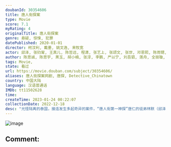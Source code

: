 ```yaml
---
doubanId: 30354606
title: 唐人街探案
type: Movie
score: 7.1
myRating: 4
originalTitle: 唐人街探案
genre: 悬疑, 惊悚, 犯罪
datePublished: 2020-01-01
director: 柯汶利, 戴墨, 姚文逸, 来牧宽
actor: 邱泽, 张钧甯, 王真儿, 陈哲远, 程潇, 张艺上, 张颂文, 张世, 邓恩熙, 陈雨锶, 马伯骞, 李明轩, 崔雨鑫, 高叶, 黄恺杰, 戴墨, 马浴柯, 张国柱, 张睿家, 黄健玮, 施名帅, 高英轩, 丁春诚, 王可元, 叶熙祺, 索朗美淇, 谢闻轩, 汪飏, 张经伟, 田宜峰, 王宝强, 刘昊然, 肖央, 尚语贤, 胡连馨, 李朝平, 赵欣, 陈芊桦
author: 陈思诚, 陈思宇, 黑玉, 胡小楠, 张淳, 李鹏, 严以宁, 刘吾驷, 莲舟, 全丽璇, 徐子豪, 杨木子, 余弋
tags: Movie, 
state: 看过
url: https://movie.douban.com/subject/30354606/
aliases: 唐人街探案网剧, 唐探, Detective_Chinatown
country: 中国大陆
language: 汉语普通话
IMDb: tt11502628
time: 
createTime: 2023-01-24 00:22:07
collectionDate: 2022-12-18
desc: "光怪陆离的泰国，接连发生多起奇异的案件，“唐人街第一神探”唐仁的徒弟林默（邱泽饰）,野田昊的弟弟野田昊二（陈哲远饰），纷纷陷入探案的谜团之中……死者妻子IVY（张钧甯饰）、酒吧歌手阿温（王真儿..."
---
```


![image](p2579393076.jpg)

Comment: 
---

